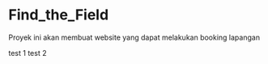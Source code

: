 # Find_the_Field
Proyek ini akan membuat website yang dapat melakukan booking lapangan

test 1
test 2 